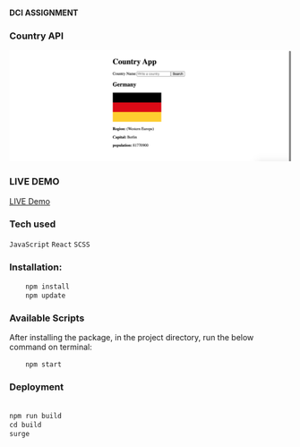 #### DCI ASSIGNMENT

### Country API

![screenshot Country API](country_api.png)

### LIVE DEMO

[LIVE Demo](http://country_api.surge.sh/)

### Tech used

`JavaScript`
`React`
`SCSS`

### Installation:

```
    npm install
    npm update
```

### Available Scripts

After installing the package, in the project directory, run the below command on terminal:

```
    npm start
```

### Deployment

```

npm run build
cd build
surge


```
